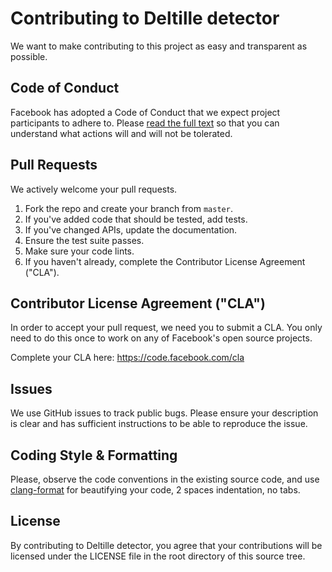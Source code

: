 # Contributing to Deltille detector
We want to make contributing to this project as easy and transparent as
possible.

## Code of Conduct
Facebook has adopted a Code of Conduct that we expect project participants to
adhere to. Please [read the full text](https://code.facebook.com/codeofconduct)
so that you can understand what actions will and will not be tolerated.

## Pull Requests
We actively welcome your pull requests.

1. Fork the repo and create your branch from `master`.
2. If you've added code that should be tested, add tests.
3. If you've changed APIs, update the documentation.
4. Ensure the test suite passes.
5. Make sure your code lints.
6. If you haven't already, complete the Contributor License Agreement ("CLA").

## Contributor License Agreement ("CLA")
In order to accept your pull request, we need you to submit a CLA. You only need
to do this once to work on any of Facebook's open source projects.

Complete your CLA here: <https://code.facebook.com/cla>

## Issues
We use GitHub issues to track public bugs. Please ensure your description is
clear and has sufficient instructions to be able to reproduce the issue.

## Coding Style & Formatting
Please, observe the code conventions in the existing source code, and use
[clang-format](http://clang.llvm.org/docs/ClangFormat.html) for beautifying
your code, 2 spaces indentation, no tabs.

## License
By contributing to Deltille detector, you agree that your contributions will be
licensed under the LICENSE file in the root directory of this source tree.
